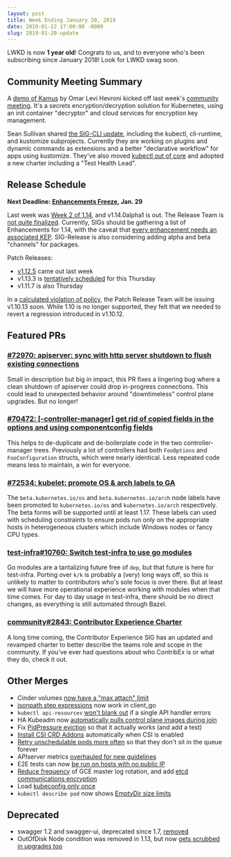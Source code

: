 ```yaml
---
layout: post
title: Week Ending January 20, 2019
date: 2019-01-22 17:00:00 -0000
slug: 2019-01-20-update
---
```


LWKD is now **1 year old**!  Congrats to us, and to everyone who's been subscribing since January 2018!  Look for LWKD swag soon.

## Community Meeting Summary

A [demo of Kamus](https://docs.google.com/presentation/d/1XN_eSUwefkVs8HLv_IeVfIx4giu_qN4tb7JdLdxuFQ0) by Omar Levi Hevroni kicked off last week's [community meeting](http://bit.ly/k8scommunity).  It's a secrets encryption/decryption solution for Kubernetes, using an init container "decryptor" and cloud services for encryption key management.

Sean Sullivan shared [the SIG-CLI update](https://docs.google.com/presentation/d/1_xV403gyzKZt19fXb7u1_UZCyLFSgesxTZEcn5A1IaQ/edit#slide=id.g4045119028_2_268), including the kubectl, cli-runtime, and kustomize subprojects.  Currently they are working on plugins and dynamic commands as extensions and a better "declarative workflow" for apps using kustomize.  They've also moved [kubectl out of core](https://github.com/kubernetes/kubectl/) and adopted a new charter including a "Test Health Lead".

## Release Schedule

**Next Deadline: [Enhancements Freeze](https://github.com/kubernetes/sig-release/tree/master/releases/release-1.14#enhancements-freeze), Jan. 29**

Last week was [Week 2 of 1.14](https://github.com/kubernetes/sig-release/tree/master/releases/release-1.14), and v1.14.0alpha1 is out. The Release Team is [not quite finalized](https://github.com/kubernetes/sig-release/issues/372).  Currently, SIGs should be gathering a list of Enhancements for 1.14, with the caveat that [every enhancement needs an associated KEP](https://github.com/kubernetes/sig-release/tree/master/releases/release-1.14#what-will-we-do-differently-this-release).  SIG-Release is also considering adding alpha and beta "channels" for packages.

Patch Releases:

- [v1.12.5](https://github.com/kubernetes/kubernetes/releases/tag/v1.12.5) came out last week
- v1.13.3 is [tentatively scheduled](https://github.com/kubernetes/sig-release/blob/master/releases/patch-releases.md) for this Thursday
- v1.11.7 is also Thursday

In a [calculated violation of policy](https://github.com/kubernetes/kubernetes/pull/72860#issuecomment-454579674), the Patch Release Team will be issuing v1.10.13 soon.  While 1.10 is no longer supported, they felt that we needed to revert a regression introduced in v1.10.12.

## Featured PRs

### [#72970: apiserver: sync with http server shutdown to flush existing connections](https://github.com/kubernetes/kubernetes/pull/72970)

Small in description but big in impact, this PR fixes a lingering bug where a clean shutdown of apiserver could drop in-progress connections. This could lead to unexpected behavior around "downtimeless" control plane upgrades. But no longer!

### [#70472: [-controller-manager] get rid of copied fields in the options and using componentconfig fields](https://github.com/kubernetes/kubernetes/pull/70472)

This helps to de-duplicate and de-boilerplate code in the two controller-manager trees. Previously a lot of controllers had both `FooOptions` and `FooConfiguration` structs, which were nearly identical. Less repeated code means less to maintain, a win for everyone.

### [#72534: kubelet: promote OS & arch labels to GA](https://github.com/kubernetes/kubernetes/pull/72534)

The `beta.kubernetes.io/os` and `beta.kubernetes.io/arch` node labels have been promoted to `kubernetes.io/os` and `kubernetes.io/arch` respectively. The beta forms will be supported until at least 1.17. These labels can used with scheduling constraints to ensure pods run only on the appropriate hosts in heterogeneous clusters which include Windows nodes or fancy CPU types.

### [test-infra#10760: Switch test-infra to use go modules](https://github.com/kubernetes/test-infra/pull/10760)

Go modules are a tantalizing future free of `dep`, but that future is here for test-infra. Porting over `k/k` is probably a (very) long ways off, so this is unlikely to matter to contributors who's sole focus is over there. But at least we will have more operational experience working with modules when that time comes. For day to day usage in test-infra, there should be no direct changes, as everything is still automated through Bazel.

### [community#2843: Contributor Experience Charter](https://github.com/kubernetes/community/pull/2843)

A long time coming, the Contributor Experience SIG has an updated and revamped charter to better describe the teams role and scope in the community. If you've ever had questions about who ContribEx is or what they do, check it out.

## Other Merges

* Cinder volumes [now have a "max attach" limit](https://github.com/kubernetes/kubernetes/pull/72980)
* [jsonpath step expressions](https://github.com/kubernetes/kubernetes/pull/73149) now work in client_go
* `kubectl api-resources` [won't blank out](https://github.com/kubernetes/kubernetes/pull/73035) if a single API handler errors
* HA Kubeadm now [automatically pulls control plane images during join](https://github.com/kubernetes/kubernetes/pull/72870)
* Fix [PidPressure eviction](https://github.com/kubernetes/kubernetes/pull/72844) so that it actually works (and add a test)
* [Install CSI CRD Addons](https://github.com/kubernetes/kubernetes/pull/72584) automatically when CSI is enabled
* [Retry unschedulable pods more often](https://github.com/kubernetes/kubernetes/pull/72558) so that they don't sit in the queue forever
* APIserver metrics [overhauled for new guidelines](https://github.com/kubernetes/kubernetes/pull/72336)
* E2E tests can now [be run on hosts with no public IP](https://github.com/kubernetes/kubernetes/pull/72286)
* [Reduce frequency](https://github.com/kubernetes/kubernetes/pull/72062) of GCE master log rotation, and add [etcd communications encryption](https://github.com/kubernetes/kubernetes/pull/70144)
* Load [kubeconfig only once](https://github.com/kubernetes/kubernetes/pull/71117)
* `kubectl describe pod` now shows [EmptyDir size limits](https://github.com/kubernetes/kubernetes/pull/69279)

## Deprecated

* swagger 1.2 and swagger-ui, deprecated since 1.7, [removed](https://github.com/kubernetes/kubernetes/pull/72924)
* OutOfDisk Node condition was removed in 1.13, but now [gets scrubbed in upgrades too](https://github.com/kubernetes/kubernetes/pull/72507)
